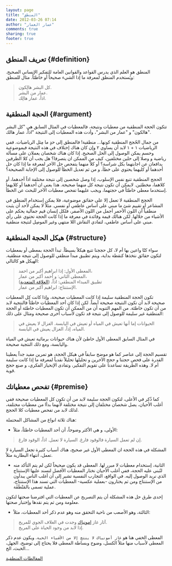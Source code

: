 ```yaml
---
layout: page
title: "المنطق"
date: 2012-03-26 07:14
author: "عمار العمار"
comments: true
sharing: true
footer: true
---
```


## تعريف المنطق	 			{#definition}


المنطق هو العلم الذي يدرس القواعد والقوانين العامة للتفكير الإنساني الصحيح. ويُستخدم المنطق لمعرفة ما إذا الشيء صحيحاً أو خاطئاً. مثال للمنطق:

> كل البشر هالِكون.  
> عمار من البشر.  
> اذاً، عمار هالِك.

## الحجة المنطقية				 {#argument}


تتكون الحجة المنطقية من معطيات ونتيجة، فالمعطيات في المثال السابق هي "كل البشر هالكون" و "عمار من البشر"، وأدت هذه المعطيات إلى النتيجة "اذاً، عمار هالك".

من جمال الحُجج المنطقية كونها… منطقية! فالمنطق إلى حدٍ ما مِثل الرياضيات. ففي الرياضيات ١ + ١ لابد أن يساوي ٢ وإن كان هناك إختلاف في هذه النتيجة فبموضوعية وحسم يمكن الوصول إلى الحل الصحيح. إذا كان هناك شخصان يعملان على مسألة رياضية و وصلا إلى حلين مختلفين، كيف من الممكن ان يتصرفا؟ هل يجب أن كلا الطرفين يدافعان عن اجابتهما بكل شراسة؟ أو كلاً منهما يتفحص حل الآخر لمعرفة ما إذا كان حل أحدهما أو كليهما يحتوي على خطأ، و من ثم تعديل الخطأ للوصول إلى الإجابة الصحيحة؟
 
الحجج المنطقية تتبع نفس الإسلوب، إذا وصل شخصين إلى نتيجة مختلفة اذاً أحدهما، أو كلاهما، مخطئين. لايمكن أن تكون نتيجة كل منهما صحيحة. هذا يعني ان أحدهما أو كلايهما إستخدما معطى خاطئاً في حجتهما، ويجب عليهما تفحص معطيات الآخر للبحث عن الخطأ.

الحجج المنطقية لا تعمل إلا على حقائق موضوعية، فلا يمكن إستخدام المنطق في المشاعر أو تقييم شئ ما مبني على أساس عاطفي أو نفسي. مثلاً لا يمكن لأحد أن يثبت منطقياً أن اللون الأحمر أجمل من اللون الأصفر، فلكل إنسان قيم جمالية يحكم على الأشياء من خلالها. لكن هنالك قيمة وفائدة في معرفة ما إذا كانت الحجة تحتوي على رأي مبني على أساس عاطفي، لتفادي النقاش اللا منتهي وغير الموصِل لنتيجة منطقية.

## هيكل الحجة المنطقية			 {#structure}


سواء كنّا واعين بها أم لا، كل حججنا تتبع هيكلاً بسيطاً. تبدأ الحجة بمعطى أو بمعطيات لتكون حقائق نتخذها كنقطة بداية، ويتم تطبيق مبدأ منطقي للوصول إلى نتيجة منطقية. الهيكل هو كالتالي:

> المعطى الأول: إذا ابراهيم أكبر من احمد،  
> المعطى الثاني: و أحمد أكبر من عمار،  
> تطبيق المبداء المنطقي: اذاً، ([العلاقة المتعدية][1])  
> الإستنتاج: ابراهيم أكبر من عمار.  

تكون الحجة المنطقية سليمة إذا كانت المعطيات صحيحة، وإذا كانت كل المعطيات صحيحة لابد أن تكون النتيجة صحيحة أيضاً. لكن إذا كان أحد المعطيات خاطئاً فالنتجية لابد من أن تكون خاطئة. من المهم التنويه أن من الممكن أن تكون المعطيات خاطئة أو الحجة المنطقية غير سليمة للوصول إلى نتيجة قد تكون لأسباب أخرى صحيحة ومثال على ذلك:

> الحيوانات إما أنها تعيش في المياه أو تعيش في اليابسة.
> الغزال لا يعيش في المياه،
> إذاً، الغزال يعيش في اليابسة.

في المثال السابق المعطى الأول خاطئ لأن هناك حيوانات برمائية تعيش في المياة واليابسة، ومع ذلك النتجية صحيحة.

تقسيم الحجة إلى عناصر كما هو موضح سابقاً في هيكل الحجة،  هو تمرين مفيد جداً يعطينا القدرة على فحص حجتنا و حجج الآخرين و تحليلها تحليلاً نقدياً لمعرفة ما إذا كانت سليمة أم لا. وهذه الطريقة تساعدنا على تقويم التفكير، وتفادى الإنحياز الفكري، و صنع حجج قوية.


## تفحص معطياتك				 {#premise}

كما ذُكر في الأعلى، لتكون الحجة سليمة لابد من أن تكون كل المعطيات صحيحة ففي أغلب الأحيان، يصل شخصان مختلفان إلى نتيجة مختلفة لأنهما بدأا من معطيات مختلفة، لذلك لابد من تفحص معطيات كلا الحجج.

هناك ثلاثة انواع من المشاكل المحتملة:

* الأولى، و هي الأكثر وضوحاً، أن أحد المعطيات خاطئاً، مثلاً:

> إن لم تعمل السيارة فالوقود فارغ.
> السيارة لا تعمل.
> اذاً، الوقود فارغ.

المشكلة في هذه الحجة ان المعطى الأول غير صحيح، هناك أسباب كثيرة تجعل السيارة لا تعمل، انتهاء البطارية مثلاً.

* الثانية، إستخدام معطيات لا مبرر لها. المعطى قد يكون صحيحاً لكن لم يتم التأكد منه لتُبنى عليه الحجة، ففي أغلب الأحيان نختار المعطيات الأفضل لنسند عليها الإستنتاج الذي نريد الوصول إليه. في الواقع، التجارب النفسية تشير إلى أن أغلب الناس يبدأون من الإستنتاج ومن ثم يختارون -بعملية عكسية- المعطيات التي تسند هذا الإستنتاج، عملية تسمى بالمَنْطَقَة.

إحدى طرق حل هذه المشكلة أن يتم التصريح عن المعطيات التي افترضنا صحتها لتكون معلومة ومن ثم يتم نقدها وإختبار صحتها.

* الثالثة، وهو الأصعب من ناحية التحقق منه وهو عدم ذكر أحد المعطيات، مثلاً:

> آثار غاز [امونياك][2] وجدت في الغلاف الجوي للمريخ.  
> إذا لابد من وجود الحياة على المريخ.

المعطى الخفي هنا هو `غاز أمونياك لا ينتج إلا من الأشياء الحية`.  ويكون عدم ذكر المعطى لأسباب منها مثلاً الكسل، وضوح وبساطة المعطى فلا يحتاج إلى توضيح، الجهل، الخبث، الخ...

[المغالطات المنطقية][3]


[1]: http://ar.wikipedia.org/wiki/%D8%B9%D9%84%D8%A7%D9%82%D8%A9_%D9%85%D8%AA%D8%B9%D8%AF%D9%8A%D8%A9
[2]: http://ar.wikipedia.org/wiki/%D8%A3%D9%85%D9%88%D9%86%D9%8A%D8%A7%D9%83
[3]: /logical-fallacies/